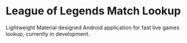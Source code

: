 # League of Legends Match Lookup

Lightweight Material designed Android application for fast live games lookup, currently in development.
